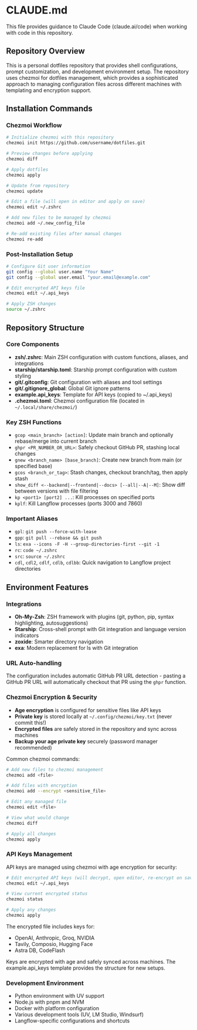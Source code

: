 # CLAUDE.md

This file provides guidance to Claude Code (claude.ai/code) when working with code in this repository.

## Repository Overview

This is a personal dotfiles repository that provides shell configurations, prompt customization, and development environment setup. The repository uses chezmoi for dotfiles management, which provides a sophisticated approach to managing configuration files across different machines with templating and encryption support.

## Installation Commands

### Chezmoi Workflow
```bash
# Initialize chezmoi with this repository
chezmoi init https://github.com/username/dotfiles.git

# Preview changes before applying
chezmoi diff

# Apply dotfiles
chezmoi apply

# Update from repository
chezmoi update

# Edit a file (will open in editor and apply on save)
chezmoi edit ~/.zshrc

# Add new files to be managed by chezmoi
chezmoi add ~/.new_config_file

# Re-add existing files after manual changes
chezmoi re-add
```

### Post-Installation Setup
```bash
# Configure Git user information
git config --global user.name "Your Name"
git config --global user.email "your.email@example.com"

# Edit encrypted API keys file
chezmoi edit ~/.api_keys

# Apply ZSH changes
source ~/.zshrc
```

## Repository Structure

### Core Components
- **zsh/.zshrc**: Main ZSH configuration with custom functions, aliases, and integrations
- **starship/starship.toml**: Starship prompt configuration with custom styling
- **git/.gitconfig**: Git configuration with aliases and tool settings
- **git/.gitignore_global**: Global Git ignore patterns
- **example.api_keys**: Template for API keys (copied to ~/.api_keys)
- **.chezmoi.toml**: Chezmoi configuration file (located in `~/.local/share/chezmoi/`)

### Key ZSH Functions
- `gcop <main_branch> [action]`: Update main branch and optionally rebase/merge into current branch
- `ghpr <PR_NUMBER_OR_URL>`: Safely checkout GitHub PR, stashing local changes
- `gnew <branch_name> [base_branch]`: Create new branch from main (or specified base)
- `gcos <branch_or_tag>`: Stash changes, checkout branch/tag, then apply stash
- `show_diff <--backend|--frontend|--docs> [--all|--A|--M]`: Show diff between versions with file filtering
- `kp <port1> [port2] ...`: Kill processes on specified ports
- `kplf`: Kill Langflow processes (ports 3000 and 7860)

### Important Aliases
- `gpl`: `git push --force-with-lease`
- `gpp`: `git pull --rebase && git push`
- `ls`: `exa --icons -F -H --group-directories-first --git -1`
- `rc`: `code ~/.zshrc`
- `src`: `source ~/.zshrc`
- `cdl`, `cdl2`, `cdlf`, `cdlb`, `cdlbb`: Quick navigation to Langflow project directories

## Environment Features

### Integrations
- **Oh-My-Zsh**: ZSH framework with plugins (git, python, pip, syntax highlighting, autosuggestions)
- **Starship**: Cross-shell prompt with Git integration and language version indicators
- **zoxide**: Smarter directory navigation
- **exa**: Modern replacement for ls with Git integration

### URL Auto-handling
The configuration includes automatic GitHub PR URL detection - pasting a GitHub PR URL will automatically checkout that PR using the `ghpr` function.

### Chezmoi Encryption & Security
- **Age encryption** is configured for sensitive files like API keys
- **Private key** is stored locally at `~/.config/chezmoi/key.txt` (never commit this!)
- **Encrypted files** are safely stored in the repository and sync across machines
- **Backup your age private key** securely (password manager recommended)

Common chezmoi commands:
```bash
# Add new files to chezmoi management
chezmoi add <file>

# Add files with encryption
chezmoi add --encrypt <sensitive_file>

# Edit any managed file
chezmoi edit <file>

# View what would change
chezmoi diff

# Apply all changes
chezmoi apply
```

### API Keys Management
API keys are managed using chezmoi with age encryption for security:

```bash
# Edit encrypted API keys (will decrypt, open editor, re-encrypt on save)
chezmoi edit ~/.api_keys

# View current encrypted status
chezmoi status

# Apply any changes
chezmoi apply
```

The encrypted file includes keys for:
- OpenAI, Anthropic, Groq, NVIDIA
- Tavily, Composio, Hugging Face
- Astra DB, CodeFlash

Keys are encrypted with age and safely synced across machines. The example.api_keys template provides the structure for new setups.

### Development Environment
- Python environment with UV support
- Node.js with pnpm and NVM
- Docker with platform configuration
- Various development tools (UV, LM Studio, Windsurf)
- Langflow-specific configurations and shortcuts